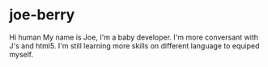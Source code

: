 # joe-berry

Hi human
My name is Joe, I'm a baby developer. I'm more conversant with J's and html5.
I'm still learning more skills on different language to equiped myself. 
